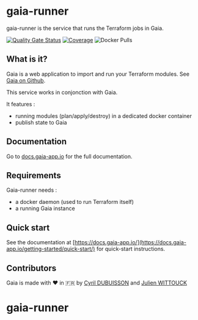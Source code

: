# gaia-runner

gaia-runner is the service that runs the Terraform jobs in Gaia.

[![Quality Gate Status](https://sonarcloud.io/api/project_badges/measure?project=gaia-app%3Arunner&metric=alert_status)](https://sonarcloud.io/dashboard?id=gaia-app%3Arunner)
[![Coverage](https://sonarcloud.io/api/project_badges/measure?project=gaia-app%3Arunner&metric=coverage)](https://sonarcloud.io/dashboard?id=gaia-app%3Arunner)
![Docker Pulls](https://img.shields.io/docker/pulls/gaiaapp/runner)

## What is it?

Gaia is a web application to import and run your Terraform modules. See [Gaia on Github](https://github.com/gaia-app/gaia).

This service works in conjonction with Gaia.

It features : 
* running modules (plan/apply/destroy) in a dedicated docker container
* publish state to Gaia

## Documentation

Go to [docs.gaia-app.io](https://docs.gaia-app.io) for the full documentation.

## Requirements

Gaia-runner needs :
 * a docker daemon (used to run Terraform itself)
 * a running Gaia instance

## Quick start

See the documentation at [https://docs.gaia-app.io/](https://docs.gaia-app.io/getting-started/quick-start/) for quick-start instructions.

## Contributors

Gaia is made with ❤️ in  🇫🇷 by [Cyril DUBUISSON](https://github.com/cdubuisson) and [Julien WITTOUCK](https://github.com/juwit)
# gaia-runner
